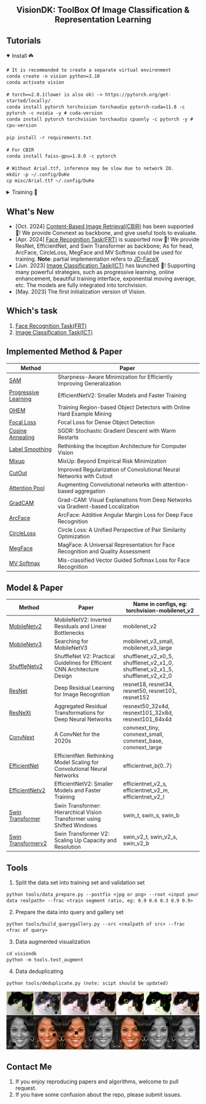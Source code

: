 ## <div align="center">VisionDK: ToolBox Of Image Classification & Representation Learning </div>

## Tutorials

<details open>
<summary>Install ☘️</summary>

```shell
# It is recommanded to create a separate virtual environment
conda create -n vision python=3.10 
conda activate vision

# torch==2.0.1(lower is also ok) -> https://pytorch.org/get-started/locally/
conda install pytorch torchvision torchaudio pytorch-cuda=11.8 -c pytorch -c nvidia -y # cuda-version
conda install pytorch torchvision torchaudio cpuonly -c pytorch -y # cpu-version

pip install -r requirements.txt

# For CBIR
conda install faiss-gpu=1.8.0 -c pytorch

# Without Arial.ttf, inference may be slow due to network IO.
mkdir -p ~/.config/DuKe
cp misc/Arial.ttf ~/.config/DuKe
```
</details>


<details close>
<summary>Training 🌟️</summary>

```shell
# one machine one gpu
python main.py --cfgs configs/task/pet.yaml

# one machine multiple gpus
CUDA_VISIBLE_DEVICES=0,1,2,3 torchrun --nproc_per_node 4 main.py --cfgs configs/classification/pet.yaml
                                                                 --sync_bn[Option: this will lead to training slowly]
                                                                 --resume[Option: training from checkpoint]
                                                                 --load_from[Option: training from fine-tuning]
```
</details>


## What's New
- [Oct. 2024]  [Content-Based Image Retrieval(CBIR)](models/faceX/README.md) has been supported 🚀️️! We provide Convnext as backbone, and give useful tools to evaluate. 
- [Apr. 2024]  [Face Recognition Task(FRT)](models/faceX/README.md) is supported now 🚀️️! We provide ResNet, EfficientNet, and Swin Transformer as backbone; As for head, ArcFace, CircleLoss, MegFace and MV Softmax could be used for training. **Note**: partial implementation refers to [JD-FaceX](https://github.com/JDAI-CV/FaceX-Zoo)
- [Jun. 2023]  [Image Classification Task(ICT)](models/classifier/README.md) has launched 🚀️️! Supporting many powerful strategies, such as progressive learning, online enhancement, beautiful training interface, exponential moving average, etc. The models are fully integrated into torchvision.
- [May. 2023]  The first initialization version of Vision.

## Which's task
1. [Face Recognition Task(FRT)](models/faceX/README.md)
2. [Image Classification Task(ICT)](models/classifier/README.md)

## Implemented Method & Paper
| Method                                                   | Paper                                                                           |
|----------------------------------------------------------|---------------------------------------------------------------------------------|
| [SAM](https://arxiv.org/abs/2010.01412v3)                | Sharpness-Aware Minimization for Efficiently Improving Generalization           |
| [Progressive Learning](https://arxiv.org/abs/2104.00298) | EfficientNetV2: Smaller Models and Faster Training                              |
| [OHEM](https://arxiv.org/abs/1604.03540)                 | Training Region-based Object Detectors with Online Hard Example Mining          |
| [Focal Loss](https://arxiv.org/abs/1708.02002)           | Focal Loss for Dense Object Detection                                           |
| [Cosine Annealing](https://arxiv.org/abs/1608.03983)     | SGDR: Stochastic Gradient Descent with Warm Restarts                            |
| [Label Smoothing](https://arxiv.org/abs/1512.00567)      | Rethinking the Inception Architecture for Computer Vision                       |
| [Mixup](https://arxiv.org/abs/1710.09412)                | MixUp: Beyond Empirical Risk Minimization                                       |
| [CutOut](https://arxiv.org/abs/1708.04552)               | Improved Regularization of Convolutional Neural Networks with Cutout            |
| [Attention Pool](https://arxiv.org/abs/2112.13692)       | Augmenting Convolutional networks with attention-based aggregation              |
| [GradCAM](https://arxiv.org/abs/1610.02391)              | Grad-CAM: Visual Explanations from Deep Networks via Gradient-based Localization |
| [ArcFace](https://arxiv.org/abs/1801.07698)              | ArcFace: Additive Angular Margin Loss for Deep Face Recognition |
| [CircleLoss](https://arxiv.org/abs/2002.10857)           | Circle Loss: A Unified Perspective of Pair Similarity Optimization |
| [MegFace](https://arxiv.org/abs/2103.06627)              | MagFace: A Universal Representation for Face Recognition and Quality Assessment |
| [MV Softmax](https://arxiv.org/abs/1912.00833)           | Mis-classified Vector Guided Softmax Loss for Face Recognition |

## Model & Paper

| Method                                                 | Paper                                                                 | Name in configs, eg: torchvision-mobilenet_v2                                   |
|--------------------------------------------------------|-----------------------------------------------------------------------|---------------------------------------------------------------------------------|
| [MobileNetv2](https://arxiv.org/abs/1801.04381)        | MobileNetV2: Inverted Residuals and Linear Bottlenecks           | mobilenet_v2                                                                    |
| [MobileNetv3](https://arxiv.org/abs/1905.02244)        | Searching for MobileNetV3                     | mobilenet_v3_small, mobilenet_v3_large                                          |
| [ShuffleNetv2](https://arxiv.org/abs/1807.11164)       | ShuffleNet V2: Practical Guidelines for Efficient CNN Architecture Design | shufflenet_v2_x0_5, shufflenet_v2_x1_0, shufflenet_v2_x1_5, shufflenet_v2_x2_0  |
| [ResNet](https://arxiv.org/abs/1512.03385)             | Deep Residual Learning for Image Recognition                                 | resnet18, resnet34, resnet50, resnet101, resnet152                              |
| [ResNeXt](https://arxiv.org/abs/1611.05431)            | Aggregated Residual Transformations for Deep Neural Networks                  | resnext50_32x4d, resnext101_32x8d, resnext101_64x4d                             |
| [ConvNext](https://arxiv.org/abs/2201.03545)           | A ConvNet for the 2020s             | convnext_tiny, convnext_small, convnext_base, convnext_large                    |
| [EfficientNet](https://arxiv.org/abs/1905.11946)       | EfficientNet: Rethinking Model Scaling for Convolutional Neural Networks                             | efficientnet_b{0..7}                                          |
| [EfficientNetv2](https://arxiv.org/abs/2104.00298)     | EfficientNetV2: Smaller Models and Faster Training  | efficientnet_v2_s, efficientnet_v2_m, efficientnet_v2_l            |
| [Swin Transformer](https://arxiv.org/abs/2103.14030)   | Swin Transformer: Hierarchical Vision Transformer using Shifted Windows    | swin_t, swin_s, swin_b              |
| [Swin Transformerv2](https://arxiv.org/abs/2111.09883) | Swin Transformer V2: Scaling Up Capacity and Resolution | swin_v2_t, swin_v2_s, swin_v2_b |


## Tools  
1. Split the data set into training set and validation set
```shell
python tools/data_prepare.py --postfix <jpg or png> --root <input your data realpath> --frac <train segment ratio, eg: 0.9 0.6 0.3 0.9 0.9>
```
2. Prepare the data into query and gallery set
```shell
python tools/build_querygallery.py --src <realpath of src> --frac <frac of query>
```
3. Data augmented visualization 
```shell
cd visiondk
python -m tools.test_augment
```
4. Data deduplicating
```shell
python tools/deduplicate.py (note: scipt should be updated)
```

![](misc/augments.jpg)

## Contact Me
1. If you enjoy reproducing papers and algorithms, welcome to pull request.
2. If you have some confusion about the repo, please submit issues.